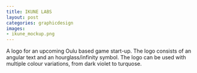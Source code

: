 ```yaml
---
title: IKUNE LABS
layout: post
categories: graphicdesign
images:
- ikune_mockup.png
---
```


A logo for an upcoming Oulu based game start-up. The logo consists of an angular text and an hourglass/infinity symbol. The logo can be used with multiple colour variations, from dark violet to turquose.